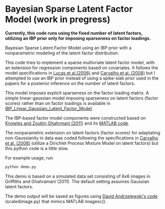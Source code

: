 # Bayesian Sparse Latent Factor Model (work in pregress)

**Currently, this code runs using the fixed number of latent factors, utilizing an IBP prior only for imposing sparseness on factor loadings.**

Bayesian Sparse Latent Factor Model using an IBP prior with a nonparametric modeling of the latent factor distribution.

This code tries to implement a sparse multivriate latent factor model, with an extension for regression components based on covariates. It follows the model specifications in [Lucas et al.(2006)](http://ftp.stat.duke.edu/WorkingPapers/06-01.pdf) and [Carvalho et al. (2008)](https://www.ncbi.nlm.nih.gov/pmc/articles/PMC3017385/) but I attempted to use an IBP prior instead of using a spike-slab prior used in the papers for a posterior inference on the number of latent factors. 

This model imposes explicit sparseness on the factor loading matrix. A simple linear-gaussian model imposing sparseness on latent factors (factor scores) rather than on factor loadings is available in [IBP_Linear_Gaussian_Latent_Factor_Model](https://github.com/jaehyunjoo/IBP_Linear_Gaussian_Latent_Factor_Model).

The IBP-based factor model components were constructed based on [Knowles and Zoubin Ghahrmani (2011)](https://www.jstor.org/stable/23024862?seq=1#page_scan_tab_contents) and its [MATLAB code](https://github.com/davidaknowles/nsfa).

The nonparametric extension on latent factors (factor scores) for adaptating non-Gaussianity in data was coded following the specifications in [Carvalho et al. (2008)](https://www.ncbi.nlm.nih.gov/pmc/articles/PMC3017385/) (utilize a Dirichlet Process Mixture Model on latent factors) but this python code is a little slow. 

For example usage, run

```python
python demo.py
```
This demo is based on a simulated data set consisting of 6x6 images in Griffiths and Ghahramani (2011). The default setting assumes Gaussian latent factors. 

The demo output will be saved as figures using [David Andrzejewski's code](https://github.com/davidandrzej/PyIBP) (scaledimage.py) that mimics MATLAB imagesc().

